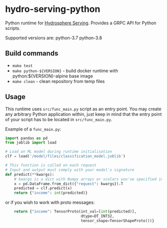 # hydro-serving-python
Python runtime for [Hydrosphere Serving](https://github.com/Hydrospheredata/hydro-serving).
Provides a GRPC API for Python scripts.

Supported versions are: python-3.7 python-3.8 

## Build commands
- `make test`
- `make python-${VERSION}` - build docker runtime with python:${VERSION}-alpine base image
- `make clean` - clean repository from temp files

## Usage

This runtime uses `src/func_main.py` script as an entry point.
You may create any arbitrary Python application within,
just keep in mind that the entry point of your script has to be located in
   `src/func_main.py`.
 

Example of a `func_main.py`:

```python
import pandas as pd
from joblib import load

# Load an ML model during runtime initialisation
clf = load('/model/files/classification_model.joblib')

# This function is called on each request
# Input and output must comply with your model's signature 
def predict(**kwargs):
    # kwargs is a dict with Numpy arrays or scalars you've specified in a signature
    x = pd.DataFrame.from_dict({"request": kwargs}).T
    predicted = clf.predict(x)
    return {"income": int(predicted)}
```

or if you wish to work with proto messages:
```python
    return {"income": TensorProto(int_val=[int(predicted)],
                                  dtype=DT_INT32,
                                  tensor_shape=TensorShapeProto())}
```
